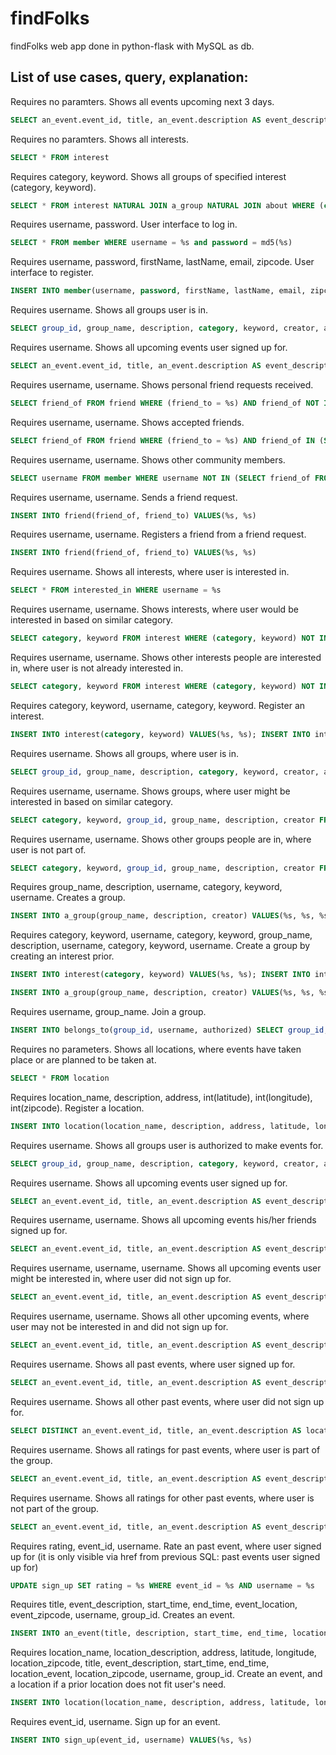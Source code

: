 # findFolks
findFolks web app done in python-flask with MySQL as db. 

## List of use cases, query, explanation:

Requires no paramters. 
Shows all events upcoming next 3 days.
```sql
SELECT an_event.event_id, title, an_event.description AS event_description, start_time, end_time, location_name, zipcode, a_group.group_id, a_group.group_name, category, keyword, a_group.description AS group_description FROM an_event NATURAL JOIN organize NATURAL JOIN about JOIN a_group ON(about.group_id = a_group.group_id) WHERE end_time BETWEEN NOW() AND DATE_ADD(NOW(), INTERVAL 3 DAY)
```

Requires no paramters. 
Shows all interests.
```sql
SELECT * FROM interest
```

Requires category, keyword. 
Shows all groups of specified interest (category, keyword). 
```sql
SELECT * FROM interest NATURAL JOIN a_group NATURAL JOIN about WHERE (category = %s AND keyword = %s)
```

Requires username, password. 
User interface to log in.
```sql
SELECT * FROM member WHERE username = %s and password = md5(%s)
```

Requires username, password, firstName, lastName, email, zipcode. 
User interface to register.
```sql
INSERT INTO member(username, password, firstName, lastName, email, zipcode) VALUES(%s, md5(%s), %s, %s, %s, %s)
```

Requires username. 
Shows all groups user is in.
```sql
SELECT group_id, group_name, description, category, keyword, creator, authorized FROM a_group NATURAL JOIN about NATURAL JOIN belongs_to WHERE (username = %s)
```

Requires username. 
Shows all upcoming events user signed up for.
```sql
SELECT an_event.event_id, title, an_event.description AS event_description, start_time, end_time, location_name, zipcode, a_group.group_id, a_group.group_name, category, keyword, a_group.description AS group_description FROM sign_up NATURAL JOIN an_event NATURAL JOIN organize NATURAL JOIN about JOIN a_group ON(organize.group_id = a_group.group_id) WHERE (username = %s) AND (NOW() < end_time)
```

Requires username, username. 
Shows personal friend requests received.
```sql
SELECT friend_of FROM friend WHERE (friend_to = %s) AND friend_of NOT IN (SELECT friend_to FROM friend WHERE (friend_of = %s))
```

Requires username, username. 
Shows accepted friends.
```sql
SELECT friend_of FROM friend WHERE (friend_to = %s) AND friend_of IN (SELECT friend_to FROM friend WHERE (friend_of = %s))
```

Requires username, username. 
Shows other community members. 
```sql
SELECT username FROM member WHERE username NOT IN (SELECT friend_of FROM friend WHERE (friend_to = %s)) AND (username != %s)
```

Requires username, username. 
Sends a friend request.
```sql
INSERT INTO friend(friend_of, friend_to) VALUES(%s, %s)
```

Requires username, username. 
Registers a friend from a friend request.
```sql
INSERT INTO friend(friend_of, friend_to) VALUES(%s, %s)
```

Requires username. 
Shows all interests, where user is interested in.
```sql
SELECT * FROM interested_in WHERE username = %s
```

Requires username, username. 
Shows interests, where user would be interested in based on similar category.
```sql
SELECT category, keyword FROM interest WHERE (category, keyword) NOT IN (SELECT category, keyword FROM interested_in WHERE (username = %s)) AND category IN (SELECT category FROM interested_in WHERE (username = %s))
```

Requires username, username. 
Shows other interests people are interested in, where user is not already interested in.
```sql
SELECT category, keyword FROM interest WHERE (category, keyword) NOT IN (SELECT category, keyword FROM interested_in WHERE (username = %s)) AND category NOT IN (SELECT category FROM interested_in WHERE (username = %s))
```

Requires category, keyword, username, category, keyword. 
Register an interest.
```sql
INSERT INTO interest(category, keyword) VALUES(%s, %s); INSERT INTO interested_in(username, category, keyword) VALUES(%s, %s, %s);
```

Requires username. 
Shows all groups, where user is in.
```sql
SELECT group_id, group_name, description, category, keyword, creator, authorized FROM a_group NATURAL JOIN about NATURAL JOIN belongs_to WHERE (username = %s)
```

Requires username, username. 
Shows groups, where user might be interested in based on similar category.
```sql
SELECT category, keyword, group_id, group_name, description, creator FROM a_group NATURAL JOIN about NATURAL JOIN interested_in WHERE category IN (SELECT category FROM interested_in WHERE (username = %s)) AND group_id NOT IN (SELECT group_id FROM belongs_to WHERE (username = %s))
```

Requires username, username. 
Shows other groups people are in, where user is not part of.
```sql
SELECT category, keyword, group_id, group_name, description, creator FROM a_group NATURAL JOIN about NATURAL JOIN interested_in WHERE category NOT IN (SELECT category FROM interested_in WHERE (username = %s)) AND group_id NOT IN (SELECT group_id FROM belongs_to WHERE (username = %s))
```

Requires group_name, description, username, category, keyword, username. 
Creates a group.
```sql
INSERT INTO a_group(group_name, description, creator) VALUES(%s, %s, %s); INSERT INTO about(group_id, category, keyword) VALUES(LAST_INSERT_ID(), %s, %s); INSERT INTO belongs_to(group_id, username, authorized) VALUES(LAST_INSERT_ID(), %s, true);
```

Requires category, keyword, username, category, keyword, group_name, description, username, category, keyword, username. 
Create a group by creating an interest prior.
```sql
INSERT INTO interest(category, keyword) VALUES(%s, %s); INSERT INTO interested_in(username, category, keyword) VALUES(%s, %s, %s);

INSERT INTO a_group(group_name, description, creator) VALUES(%s, %s, %s); INSERT INTO about(group_id, category, keyword) VALUES(LAST_INSERT_ID(), %s, %s); INSERT INTO belongs_to(group_id, username, authorized) VALUES(LAST_INSERT_ID(), %s, true);
```

Requires username, group_name. 
Join a group.
```sql
INSERT INTO belongs_to(group_id, username, authorized) SELECT group_id, %s, false FROM a_group WHERE (group_name = %s)
```

Requires no parameters. 
Shows all locations, where events have taken place or are planned to be taken at. 
```sql
SELECT * FROM location
```

Requires location_name, description, address, int(latitude), int(longitude), int(zipcode). 
Register a location.
```sql
INSERT INTO location(location_name, description, address, latitude, longitude, zipcode) VALUES(%s, %s, %s, %s, %s, %s)
```

Requires username. 
Shows all groups user is authorized to make events for.
```sql
SELECT group_id, group_name, description, category, keyword, creator, authorized FROM a_group NATURAL JOIN about NATURAL JOIN belongs_to WHERE (username = %s AND authorized = true)
```

Requires username. 
Shows all upcoming events user signed up for.
```sql
SELECT an_event.event_id, title, an_event.description AS event_description, start_time, end_time, location_name, zipcode, a_group.group_id, a_group.group_name, category, keyword, a_group.description AS group_description FROM sign_up NATURAL JOIN an_event NATURAL JOIN organize NATURAL JOIN about JOIN a_group ON(organize.group_id = a_group.group_id) WHERE (username = %s) AND (NOW() < end_time)
```

Requires username, username. 
Shows all upcoming events his/her friends signed up for.
```sql
SELECT an_event.event_id, title, an_event.description AS event_description, start_time, end_time, location_name, zipcode, username, a_group.group_id, a_group.group_name, category, keyword, a_group.description AS group_description FROM an_event NATURAL JOIN organize NATURAL JOIN sign_up NATURAL JOIN about JOIN a_group ON(organize.group_id = a_group.group_id) WHERE username IN (SELECT friend_of FROM friend WHERE (friend_to = %s) AND friend_of IN (SELECT friend_to FROM friend WHERE (friend_of = %s))) AND (NOW() < end_time)
```

Requires username, username, username. 
Shows all upcoming events user might be interested in, where user did not sign up for.
```sql
SELECT an_event.event_id, title, an_event.description AS event_description, start_time, end_time, location_name, zipcode, a_group.group_id, a_group.group_name, category, keyword, a_group.description AS group_description FROM an_event NATURAL JOIN organize NATURAL JOIN sign_up NATURAL JOIN about JOIN a_group ON(organize.group_id = a_group.group_id) WHERE (category) IN (SELECT category FROM interested_in WHERE (username = %s)) AND (event_id) NOT IN (SELECT event_id FROM sign_up WHERE (username = %s)) AND (username != %s) AND (NOW() < end_time)
```

Requires username, username. 
Shows all other upcoming events, where user may not be interested in and did not sign up for.
```sql
SELECT an_event.event_id, title, an_event.description AS event_description, start_time, end_time, location_name, zipcode, a_group.group_id, a_group.group_name, category, keyword, a_group.description AS group_description FROM an_event NATURAL JOIN organize NATURAL JOIN sign_up NATURAL JOIN about JOIN a_group ON(organize.group_id = a_group.group_id) WHERE (category) NOT IN (SELECT category FROM interested_in WHERE (username = %s)) AND (username != %s) AND (NOW() < end_time)
```

Requires username. 
Shows all past events, where user signed up for.
```sql
SELECT an_event.event_id, title, an_event.description AS event_description, start_time, end_time, location_name, zipcode, a_group.group_id, a_group.group_name, a_group.description AS group_description, category, keyword, rating AS your_rating FROM sign_up NATURAL JOIN an_event NATURAL JOIN organize NATURAL JOIN about JOIN a_group ON(organize.group_id = a_group.group_id) WHERE (username = %s) AND (NOW() > end_time)
```

Requires username. 
Shows all other past events, where user did not sign up for.
```sql
SELECT DISTINCT an_event.event_id, title, an_event.description AS location_description, start_time, end_time, location_name, zipcode, a_group.group_id, a_group.group_name, category, keyword, a_group.description AS group_description FROM sign_up NATURAL JOIN an_event NATURAL JOIN organize NATURAL JOIN about JOIN a_group ON(organize.group_id = a_group.group_id) WHERE (event_id) NOT IN (SELECT event_id FROM sign_up WHERE (username = %s)) AND (NOW() > end_time)
```

Requires username. 
Shows all ratings for past events, where user is part of the group.
```sql
SELECT an_event.event_id, title, an_event.description AS event_description, start_time, end_time, location_name, zipcode, a_group.group_id, a_group.group_name, a_group.description AS group_description, category, keyword, AVG(rating) AS avg_rating FROM sign_up NATURAL JOIN organize NATURAL JOIN about NATURAL JOIN an_event JOIN a_group ON(organize.group_id = a_group.group_id) WHERE (rating IS NOT NULL) AND (organize.group_id) IN (SELECT group_id FROM belongs_to WHERE (username = %s)) AND (NOW() > end_time) GROUP BY organize.group_id, event_id, category, keyword
```

Requires username. 
Shows all ratings for other past events, where user is not part of the group. 
```sql
SELECT an_event.event_id, title, an_event.description AS event_description, start_time, end_time, location_name, zipcode, a_group.group_id, a_group.group_name, a_group.description AS group_description, category, keyword, AVG(rating) AS avg_rating FROM sign_up NATURAL JOIN organize NATURAL JOIN about NATURAL JOIN an_event JOIN a_group ON(organize.group_id = a_group.group_id) WHERE (rating IS NOT NULL) AND (organize.group_id) NOT IN (SELECT group_id FROM belongs_to WHERE (username = %s)) AND (NOW() > end_time) GROUP BY organize.group_id, event_id, category, keyword
```

Requires rating, event_id, username. 
Rate an past event, where user signed up for (it is only visible via href from previous SQL: past events user signed up for)
```sql
UPDATE sign_up SET rating = %s WHERE event_id = %s AND username = %s
```

Requires title, event_description, start_time, end_time, event_location, event_zipcode, username, group_id. 
Creates an event. 
```sql
INSERT INTO an_event(title, description, start_time, end_time, location_name, zipcode) VALUES(%s, %s, %s, %s, %s, %s); INSERT INTO sign_up(event_id, username) VALUES(LAST_INSERT_ID(), %s); INSERT INTO organize(event_id, group_id) VALUES(LAST_INSERT_ID(), %s)
```

Requires location_name, location_description, address, latitude, longitude, location_zipcode, title, event_description, start_time, end_time, location_event, location_zipcode, username, group_id. 
Create an event, and a location if a prior location does not fit user's need.
```sql
INSERT INTO location(location_name, description, address, latitude, longitude, zipcode) VALUES(%s, %s, %s, %s, %s, %s); INSERT INTO an_event(title, description, start_time, end_time, location_name, zipcode) VALUES(%s, %s, %s, %s, %s, %s); INSERT INTO sign_up(event_id, username) VALUES(LAST_INSERT_ID(), %s); INSERT INTO organize(event_id, group_id) VALUES(LAST_INSERT_ID(), %s)
```

Requires event_id, username. 
Sign up for an event.
```sql
INSERT INTO sign_up(event_id, username) VALUES(%s, %s)
```
